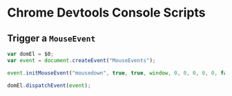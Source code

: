 # Chrome Devtools Console Scripts

## Trigger a `MouseEvent`

```javascript
var domEl = $0;
var event = document.createEvent("MouseEvents");

event.initMouseEvent("mousedown", true, true, window, 0, 0, 0, 0, 0, false, false, false, false, 0, null);

domEl.dispatchEvent(event);
```
